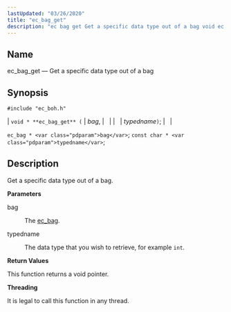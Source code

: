 ```yaml
---
lastUpdated: "03/26/2020"
title: "ec_bag_get"
description: "ec bag get Get a specific data type out of a bag void ec bag get bag typedname ec bag bag const char typedname Get a specific data type out of a bag bag The ec bag typedname The data type that you wish to retrieve for example int This..."
---
```


<a name="apis.ec_bag_get"></a> 
## Name

ec_bag_get — Get a specific data type out of a bag

## Synopsis

`#include "ec_boh.h"`

| `void * **ec_bag_get** (` | <var class="pdparam">bag</var>, |   |
|   | <var class="pdparam">typedname</var>`)`; |   |

`ec_bag * <var class="pdparam">bag</var>`;
`const char * <var class="pdparam">typedname</var>`;<a name="idp47362192"></a> 
## Description

Get a specific data type out of a bag.

**<a name="idp47363408"></a> Parameters**

<dl class="variablelist">

<dt>bag</dt>

<dd>

The [ec_bag](/momentum/3/3-api/structs-ec-bag).

</dd>

<dt>typedname</dt>

<dd>

The data type that you wish to retrieve, for example `int`.

</dd>

</dl>

**<a name="idp47369136"></a> Return Values**

This function returns a void pointer.

**<a name="idp47370064"></a> Threading**

It is legal to call this function in any thread.
